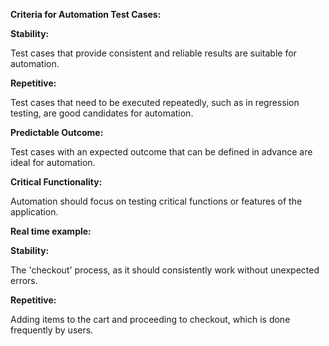 ﻿**Criteria for Automation Test Cases:**

**Stability:** 

Test cases that provide consistent and reliable results are suitable for automation.

**Repetitive:** 

Test cases that need to be executed repeatedly, such as in regression testing, are good candidates for automation.

**Predictable Outcome:** 

Test cases with an expected outcome that can be defined in advance are ideal for automation.

**Critical Functionality:** 

Automation should focus on testing critical functions or features of the application.

**Real time example:**

**Stability:** 

The 'checkout' process, as it should consistently work without unexpected errors.

**Repetitive:** 

Adding items to the cart and proceeding to checkout, which is done frequently by users.
